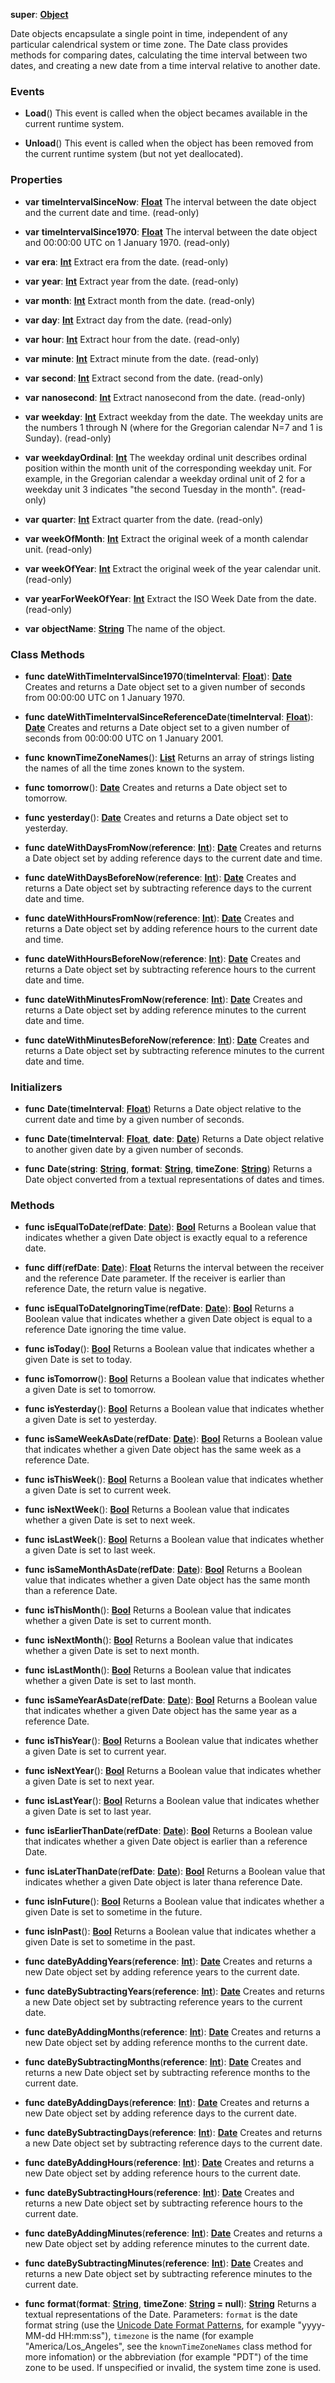 **super**: **[Object](../gravity/object.md.md)**

Date objects encapsulate a single point in time, independent of any particular calendrical system or time zone. The Date class provides methods for comparing dates, calculating the time interval between two dates, and creating a new date from a time interval relative to another date.

### Events

* **Load**()
This event is called when the object becames available in the current runtime system.

* **Unload**()
This event is called when the object has been removed from the current runtime system (but not yet deallocated).



### Properties

* **var** **timeIntervalSinceNow**: **[Float](../gravity/float.md)**
The interval between the date object and the current date and time. \(read-only\)

* **var** **timeIntervalSince1970**: **[Float](../gravity/float.md)**
The interval between the date object and 00:00:00 UTC on 1 January 1970. \(read-only\)

* **var** **era**: **[Int](../gravity/int.md)**
Extract era from the date. \(read-only\)

* **var** **year**: **[Int](../gravity/int.md)**
Extract year from the date. \(read-only\)

* **var** **month**: **[Int](../gravity/int.md)**
Extract month from the date. \(read-only\)

* **var** **day**: **[Int](../gravity/int.md)**
Extract day from the date. \(read-only\)

* **var** **hour**: **[Int](../gravity/int.md)**
Extract hour from the date. \(read-only\)

* **var** **minute**: **[Int](../gravity/int.md)**
Extract minute from the date. \(read-only\)

* **var** **second**: **[Int](../gravity/int.md)**
Extract second from the date. \(read-only\)

* **var** **nanosecond**: **[Int](../gravity/int.md)**
Extract nanosecond from the date. \(read-only\)

* **var** **weekday**: **[Int](../gravity/int.md)**
Extract weekday from the date. The weekday units are the numbers 1 through N (where for the Gregorian calendar N=7 and 1 is Sunday). \(read-only\)

* **var** **weekdayOrdinal**: **[Int](../gravity/int.md)**
The weekday ordinal unit describes ordinal position within the month unit of the corresponding weekday unit. For example, in the Gregorian calendar a weekday ordinal unit of 2 for a weekday unit 3 indicates "the second Tuesday in the month". \(read-only\)

* **var** **quarter**: **[Int](../gravity/int.md)**
Extract quarter from the date. \(read-only\)

* **var** **weekOfMonth**: **[Int](../gravity/int.md)**
Extract the original week of a month calendar unit. \(read-only\)

* **var** **weekOfYear**: **[Int](../gravity/int.md)**
Extract the original week of the year calendar unit. \(read-only\)

* **var** **yearForWeekOfYear**: **[Int](../gravity/int.md)**
Extract the ISO Week Date from the date. \(read-only\)

* **var** **objectName**: **[String](../gravity/string.md)**
The name of the object.



### Class Methods

* **func** **dateWithTimeIntervalSince1970**(**timeInterval**: **[Float](../gravity/float.md)**): <strong>[Date](Date.md)</strong> 
Creates and returns a Date object set to a given number of seconds from 00:00:00 UTC on 1 January 1970.

* **func** **dateWithTimeIntervalSinceReferenceDate**(**timeInterval**: **[Float](../gravity/float.md)**): <strong>[Date](Date.md)</strong> 
Creates and returns a Date object set to a given number of seconds from 00:00:00 UTC on 1 January 2001.

* **func** **knownTimeZoneNames**(): <strong>[List](../gravity/list.md)</strong> 
Returns an array of strings listing the names of all the time zones known to the system.

* **func** **tomorrow**(): <strong>[Date](Date.md)</strong> 
Creates and returns a Date object set to tomorrow.

* **func** **yesterday**(): <strong>[Date](Date.md)</strong> 
Creates and returns a Date object set to yesterday.

* **func** **dateWithDaysFromNow**(**reference**: **[Int](../gravity/int.md)**): <strong>[Date](Date.md)</strong> 
Creates and returns a Date object set by adding reference days to the current date and time.

* **func** **dateWithDaysBeforeNow**(**reference**: **[Int](../gravity/int.md)**): <strong>[Date](Date.md)</strong> 
Creates and returns a Date object set by subtracting reference days to the current date and time.

* **func** **dateWithHoursFromNow**(**reference**: **[Int](../gravity/int.md)**): <strong>[Date](Date.md)</strong> 
Creates and returns a Date object set by adding reference hours to the current date and time.

* **func** **dateWithHoursBeforeNow**(**reference**: **[Int](../gravity/int.md)**): <strong>[Date](Date.md)</strong> 
Creates and returns a Date object set by subtracting reference hours to the current date and time.

* **func** **dateWithMinutesFromNow**(**reference**: **[Int](../gravity/int.md)**): <strong>[Date](Date.md)</strong> 
Creates and returns a Date object set by adding reference minutes to the current date and time.

* **func** **dateWithMinutesBeforeNow**(**reference**: **[Int](../gravity/int.md)**): <strong>[Date](Date.md)</strong> 
Creates and returns a Date object set by subtracting reference minutes to the current date and time.



### Initializers

* **func** **Date**(**timeInterval**: **[Float](../gravity/float.md)**)
Returns a Date object relative to the current date and time by a given number of seconds.

* **func** **Date**(**timeInterval**: **[Float](../gravity/float.md)**, **date**: **[Date](Date.md)**)
Returns a Date object relative to another given date by a given number of seconds.

* **func** **Date**(**string**: **[String](../gravity/string.md)**, **format**: **[String](../gravity/string.md)**, **timeZone**: **[String](../gravity/string.md)**)
Returns a Date object converted from a textual representations of dates and times.



### Methods

* **func** **isEqualToDate**(**refDate**: **[Date](Date.md)**): <strong>[Bool](../gravity/bool.md)</strong> 
Returns a Boolean value that indicates whether a given Date object is exactly equal to a reference date.

* **func** **diff**(**refDate**: **[Date](Date.md)**): <strong>[Float](../gravity/float.md)</strong> 
Returns the interval between the receiver and the reference Date parameter. If the receiver is earlier than reference Date, the return value is negative.

* **func** **isEqualToDateIgnoringTime**(**refDate**: **[Date](Date.md)**): <strong>[Bool](../gravity/bool.md)</strong> 
Returns a Boolean value that indicates whether a given Date object is equal to a reference Date ignoring the time value.

* **func** **isToday**(): <strong>[Bool](../gravity/bool.md)</strong> 
Returns a Boolean value that indicates whether a given Date is set to today.

* **func** **isTomorrow**(): <strong>[Bool](../gravity/bool.md)</strong> 
Returns a Boolean value that indicates whether a given Date is set to tomorrow.

* **func** **isYesterday**(): <strong>[Bool](../gravity/bool.md)</strong> 
Returns a Boolean value that indicates whether a given Date is set to yesterday.

* **func** **isSameWeekAsDate**(**refDate**: **[Date](Date.md)**): <strong>[Bool](../gravity/bool.md)</strong> 
Returns a Boolean value that indicates whether a given Date object has the same week as a reference Date.

* **func** **isThisWeek**(): <strong>[Bool](../gravity/bool.md)</strong> 
Returns a Boolean value that indicates whether a given Date is set to current week.

* **func** **isNextWeek**(): <strong>[Bool](../gravity/bool.md)</strong> 
Returns a Boolean value that indicates whether a given Date is set to next week.

* **func** **isLastWeek**(): <strong>[Bool](../gravity/bool.md)</strong> 
Returns a Boolean value that indicates whether a given Date is set to last week.

* **func** **isSameMonthAsDate**(**refDate**: **[Date](Date.md)**): <strong>[Bool](../gravity/bool.md)</strong> 
Returns a Boolean value that indicates whether a given Date object has the same month than a reference Date.

* **func** **isThisMonth**(): <strong>[Bool](../gravity/bool.md)</strong> 
Returns a Boolean value that indicates whether a given Date is set to current month.

* **func** **isNextMonth**(): <strong>[Bool](../gravity/bool.md)</strong> 
Returns a Boolean value that indicates whether a given Date is set to next month.

* **func** **isLastMonth**(): <strong>[Bool](../gravity/bool.md)</strong> 
Returns a Boolean value that indicates whether a given Date is set to last month.

* **func** **isSameYearAsDate**(**refDate**: **[Date](Date.md)**): <strong>[Bool](../gravity/bool.md)</strong> 
Returns a Boolean value that indicates whether a given Date object has the same year as a reference Date.

* **func** **isThisYear**(): <strong>[Bool](../gravity/bool.md)</strong> 
Returns a Boolean value that indicates whether a given Date is set to current year.

* **func** **isNextYear**(): <strong>[Bool](../gravity/bool.md)</strong> 
Returns a Boolean value that indicates whether a given Date is set to next year.

* **func** **isLastYear**(): <strong>[Bool](../gravity/bool.md)</strong> 
Returns a Boolean value that indicates whether a given Date is set to last year.

* **func** **isEarlierThanDate**(**refDate**: **[Date](Date.md)**): <strong>[Bool](../gravity/bool.md)</strong> 
Returns a Boolean value that indicates whether a given Date object is earlier than a reference Date.

* **func** **isLaterThanDate**(**refDate**: **[Date](Date.md)**): <strong>[Bool](../gravity/bool.md)</strong> 
Returns a Boolean value that indicates whether a given Date object is later thana reference Date.

* **func** **isInFuture**(): <strong>[Bool](../gravity/bool.md)</strong> 
Returns a Boolean value that indicates whether a given Date is set to sometime in the future.

* **func** **isInPast**(): <strong>[Bool](../gravity/bool.md)</strong> 
Returns a Boolean value that indicates whether a given Date is set to sometime in the past.

* **func** **dateByAddingYears**(**reference**: **[Int](../gravity/int.md)**): <strong>[Date](Date.md)</strong> 
Creates and returns a new Date object set by adding reference years to the current date.

* **func** **dateBySubtractingYears**(**reference**: **[Int](../gravity/int.md)**): <strong>[Date](Date.md)</strong> 
Creates and returns a new Date object set by subtracting reference years to the current date.

* **func** **dateByAddingMonths**(**reference**: **[Int](../gravity/int.md)**): <strong>[Date](Date.md)</strong> 
Creates and returns a new Date object set by adding reference months to the current date.

* **func** **dateBySubtractingMonths**(**reference**: **[Int](../gravity/int.md)**): <strong>[Date](Date.md)</strong> 
Creates and returns a new Date object set by subtracting reference months to the current date.

* **func** **dateByAddingDays**(**reference**: **[Int](../gravity/int.md)**): <strong>[Date](Date.md)</strong> 
Creates and returns a new Date object set by adding reference days to the current date.

* **func** **dateBySubtractingDays**(**reference**: **[Int](../gravity/int.md)**): <strong>[Date](Date.md)</strong> 
Creates and returns a new Date object set by subtracting reference days to the current date.

* **func** **dateByAddingHours**(**reference**: **[Int](../gravity/int.md)**): <strong>[Date](Date.md)</strong> 
Creates and returns a new Date object set by adding reference hours to the current date.

* **func** **dateBySubtractingHours**(**reference**: **[Int](../gravity/int.md)**): <strong>[Date](Date.md)</strong> 
Creates and returns a new Date object set by subtracting reference hours to the current date.

* **func** **dateByAddingMinutes**(**reference**: **[Int](../gravity/int.md)**): <strong>[Date](Date.md)</strong> 
Creates and returns a new Date object set by adding reference minutes to the current date.

* **func** **dateBySubtractingMinutes**(**reference**: **[Int](../gravity/int.md)**): <strong>[Date](Date.md)</strong> 
Creates and returns a new Date object set by subtracting reference minutes to the current date.

* **func** **format**(**format**: **[String](../gravity/string.md)**, **timeZone**: **[String](../gravity/string.md) = null**): <strong>[String](../gravity/string.md)</strong> 
Returns a textual representations of the Date. Parameters: <code>format</code> is the date format string (use the <a href="http://www.unicode.org/reports/tr35/tr35-19.html#Date_Format_Patterns">Unicode Date Format Patterns</a>, for example "yyyy-MM-dd HH:mm:ss"), <code>timezone</code> is the name (for example "America/Los_Angeles", see the <code>knownTimeZoneNames</code> class method for more infomation) or the abbreviation (for example "PDT") of the time zone to be used. If unspecified or invalid, the system time zone is used.





